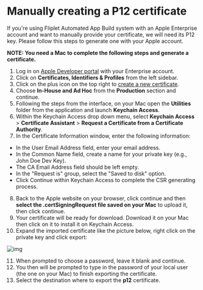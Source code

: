 # Manually creating a P12 certificate

If you're using Fliplet Automated App Build system with an Apple Enterprise account and want to manually provide your certificate, we will need its P12 key. Please follow this steps to generate one with your Apple account.

**NOTE: You need a Mac to complete the following steps and generate a certificate.**

1. Log in on [Apple Developer portal](https://developer.apple.com/) with your Enterprise account.
2. Click on **Certificates, Identifiers & Profiles** from the left sidebar.
3. Click on the plus icon on the top right to [create a new certificate](https://developer.apple.com/account/ios/certificate/create).
4. Choose **In-House and Ad Hoc** from the **Production** section and continue.
5. Following the steps from the interface, on your Mac open the **Utilities** folder from the application and launch **Keychain Access**.
6. Within the Keychain Access drop down menu, select **Keychain Access** > **Certificate Assistant** > **Request a Certificate from a Certificate Authority**.
7. In the Certificate Information window, enter the following information:
  - In the User Email Address field, enter your email address.
  - In the Common Name field, create a name for your private key (e.g., John Doe Dev Key).
  - The CA Email Address field should be left empty.
  - In the "Request is" group, select the "Saved to disk" option.
  - Click Continue within Keychain Access to complete the CSR generating process.
8. Back to the Apple website on your browser, click continue and then **select the .certSigningRequest file saved on your Mac** to upload it, then click continue.
9. Your certificate will be ready for download. Download it on your Mac then click on it to install it on Keychain Access.
10. Expand the imported certificate like the picture below, right click on the private key and click export:

![img](https://cl.ly/1v273Y1p2S0N/Image%202018-06-11%20at%207.26.14%20PM.png)

11. When prompted to choose a password, leave it blank and continue.
12. You then will be prompted to type in the password of your local user (the one on your Mac) to finish exporting the certificate.
13. Select the destination where to export the **p12** certificate.